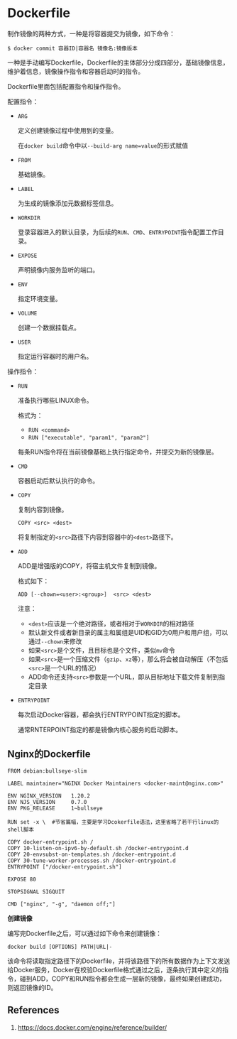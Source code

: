 # Dockerfile

制作镜像的两种方式，一种是将容器提交为镜像，如下命令：

```
$ docker commit 容器ID|容器名 镜像名:镜像版本
```

一种是手动编写Dockerfile，Dockerfile的主体部分分成四部分，基础镜像信息，维护着信息，镜像操作指令和容器启动时的指令。

Dockerfile里面包括配置指令和操作指令。

配置指令：

- `ARG`

  定义创建镜像过程中使用到的变量。

  在`docker build`命令中以`--build-arg name=value`的形式赋值

- `FROM`

  基础镜像。

- `LABEL`

  为生成的镜像添加元数据标签信息。

- `WORKDIR`

  登录容器进入的默认目录，为后续的`RUN`、`CMD`、`ENTRYPOINT`指令配置工作目录。

- `EXPOSE`

  声明镜像内服务监听的端口。

- `ENV`

  指定环境变量。

- `VOLUME`

  创建一个数据挂载点。

- `USER`

  指定运行容器时的用户名。

操作指令：

- `RUN`

  准备执行哪些LINUX命令。

  格式为：

  - `RUN <command>`
  - `RUN ["executable", "param1", "param2"]`

  每条RUN指令将在当前镜像基础上执行指定命令，并提交为新的镜像层。

- `CMD`

  容器启动后默认执行的命令。

- `COPY`

  复制内容到镜像。

  `COPY <src> <dest>`

  将复制指定的`<src>`路径下内容到容器中的`<dest>`路径下。

- `ADD`

  ADD是增强版的COPY，将宿主机文件复制到镜像。

  格式如下：

  ```
  ADD [--chown=<user>:<group>]  <src> <dest>
  ```

  注意：

  - `<dest>`应该是一个绝对路径，或者相对于`WORKDIR`的相对路径
  - 默认新文件或者新目录的属主和属组是UID和GID为0用户和用户组，可以通过`--chown`来修改	
  - 如果`<src>`是个文件，且目标也是个文件，类似`mv`命令
  - 如果`<src>`是一个压缩文件（`gzip`、`xz`等），那么将会被自动解压（不包括`<src>`是一个URL的情况）
  - ADD命令还支持`<src>`参数是一个URL，即从目标地址下载文件复制到指定目录

- `ENTRYPOINT`

  每次启动Docker容器，都会执行ENTRYPOINT指定的脚本。

  通常RNTERPOINT指定的都是镜像内核心服务的启动脚本。

## Nginx的Dockerfile

```
FROM debian:bullseye-slim

LABEL maintainer="NGINX Docker Maintainers <docker-maint@nginx.com>"

ENV NGINX_VERSION   1.20.2
ENV NJS_VERSION     0.7.0
ENV PKG_RELEASE     1~bullseye

RUN set -x \  #节省篇幅，主要是学习Dcokerfile语法，这里省略了若干行linux的shell脚本

COPY docker-entrypoint.sh /
COPY 10-listen-on-ipv6-by-default.sh /docker-entrypoint.d
COPY 20-envsubst-on-templates.sh /docker-entrypoint.d
COPY 30-tune-worker-processes.sh /docker-entrypoint.d
ENTRYPOINT ["/docker-entrypoint.sh"]

EXPOSE 80

STOPSIGNAL SIGQUIT

CMD ["nginx", "-g", "daemon off;"]
```

**创建镜像**

编写完Dockerfile之后，可以通过如下命令来创建镜像：

```
docker build [OPTIONS] PATH|URL|-
```

该命令将读取指定路径下的Dockerfile，并将该路径下的所有数据作为上下文发送给Docker服务，Docker在校验Dockerfile格式通过之后，逐条执行其中定义的指令，碰到ADD，COPY和RUN指令都会生成一层新的镜像，最终如果创建成功，则返回镜像的ID。

## References

1. https://docs.docker.com/engine/reference/builder/